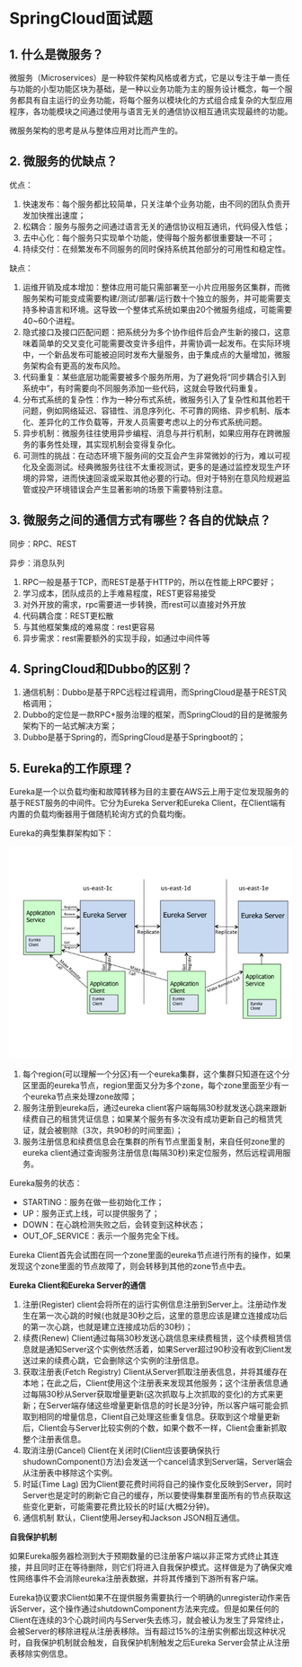 # SpringCloud面试题

## 1. 什么是微服务？

微服务（Microservices）是一种软件架构风格或者方式，它是以专注于单一责任与功能的小型功能区块为基础，是一种以业务功能为主的服务设计概念，每一个服务都具有自主运行的业务功能，将每个服务以模块化的方式组合成复杂的大型应用程序，各功能模块之间通过使用与语言无关的通信协议相互通讯实现最终的功能。

微服务架构的思考是从与整体应用对比而产生的。

## 2. 微服务的优缺点？

优点：

1. 快速发布：每个服务都比较简单，只关注单个业务功能，由不同的团队负责开发加快推出速度；
2. 松耦合：服务与服务之间通过语言无关的通信协议相互通讯，代码侵入性低；
3. 去中心化：每个服务只实现单个功能，使得每个服务都很重要缺一不可；
4. 持续交付：在频繁发布不同服务的同时保持系统其他部分的可用性和稳定性。

缺点：

1. 运维开销及成本增加：整体应用可能只需部署至一小片应用服务区集群，而微服务架构可能变成需要构建/测试/部署/运行数十个独立的服务，并可能需要支持多种语言和环境。这导致一个整体式系统如果由20个微服务组成，可能需要40~60个进程。
2. 隐式接口及接口匹配问题：把系统分为多个协作组件后会产生新的接口，这意味着简单的交叉变化可能需要改变许多组件，并需协调一起发布。在实际环境中，一个新品发布可能被迫同时发布大量服务，由于集成点的大量增加，微服务架构会有更高的发布风险。
3. 代码重复：某些底层功能需要被多个服务所用，为了避免将“同步耦合引入到系统中”，有时需要向不同服务添加一些代码，这就会导致代码重复。
4. 分布式系统的复杂性：作为一种分布式系统，微服务引入了复杂性和其他若干问题，例如网络延迟、容错性、消息序列化、不可靠的网络、异步机制、版本化、差异化的工作负载等，开发人员需要考虑以上的分布式系统问题。
5. 异步机制：微服务往往使用异步编程、消息与并行机制，如果应用存在跨微服务的事务性处理，其实现机制会变得复杂化。
6. 可测性的挑战：在动态环境下服务间的交互会产生非常微妙的行为，难以可视化及全面测试。经典微服务往往不太重视测试，更多的是通过监控发现生产环境的异常，进而快速回滚或采取其他必要的行动。但对于特别在意风险规避监管或投产环境错误会产生显著影响的场景下需要特别注意。

## 3. 微服务之间的通信方式有哪些？各自的优缺点？

同步：RPC、REST

异步：消息队列

1. RPC一般是基于TCP，而REST是基于HTTP的，所以在性能上RPC要好；
2. 学习成本，团队成员的上手难易程度，REST更容易接受
3. 对外开放的需求，rpc需要进一步转换，而rest可以直接对外开放
4. 代码耦合度：REST更松散
5. 与其他框架集成的难易度：rest更容易
6. 异步需求：rest需要额外的实现手段，如通过中间件等

## 4. SpringCloud和Dubbo的区别？

1. 通信机制：Dubbo是基于RPC远程过程调用，而SpringCloud是基于REST风格调用；
2. Dubbo的定位是一款RPC+服务治理的框架，而SpringCloud的目的是微服务架构下的一站式解决方案；
3. Dubbo是基于Spring的，而SpringCloud是基于Springboot的；

## 5. Eureka的工作原理？

Eureka是一个以负载均衡和故障转移为目的主要在AWS云上用于定位发现服务的基于REST服务的中间件。它分为Eureka Server和Eureka Client，在Client端有内置的负载均衡器用于做随机轮询方式的负载均衡。

Eureka的典型集群架构如下：

![](images/eureka_architecture.png)

1. 每个region(可以理解一个分区)有一个eureka集群，这个集群只知道在这个分区里面的eureka节点，region里面又分为多个zone，每个zone里面至少有一个eureka节点来处理zone故障；
2. 服务注册到eureka后，通过eureka client客户端每隔30秒就发送心跳来跟新续费自己的租赁凭证信息；如果某个服务有多次没有成功更新自己的租赁凭证，就会被剔除（3次，共90秒的时间里面）；
3. 服务注册信息和续费信息会在集群的所有节点里面复制，来自任何zone里的eureka client通过查询服务注册信息(每隔30秒)来定位服务，然后远程调用服务。

Eureka服务的状态：

- STARTING：服务在做一些初始化工作；
- UP：服务正式上线，可以提供服务了；
- DOWN：在心跳检测失败之后，会转变到这种状态；
- OUT_OF_SERVICE：表示一个服务完全下线。

Eureka Client首先会试图在同一个zone里面的eureka节点进行所有的操作，如果发现这个zone里面的节点故障了，则会转移到其他的zone节点中去。

**Eureka Client和Eureka Server的通信**

1. 注册(Register)
   client会将所在的运行实例信息注册到Server上。注册动作发生在第一次心跳的时候(也就是30秒之后，这里的意思应该是建立连接成功后的第一次心跳，也就是建立连接成功后的30秒)；
2. 续费(Renew)
   Client通过每隔30秒发送心跳信息来续费租赁，这个续费租赁信息就是通知Server这个实例依然活着，如果Server超过90秒没有收到Client发送过来的续费心跳，它会删除这个实例的注册信息。
3. 获取注册表(Fetch Registry)
   Client从Server抓取注册表信息，并将其缓存在本地；在此之后，Client使用这个注册表来发现其他服务；这个注册表信息通过每隔30秒从Server获取增量更新(这次抓取与上次抓取的变化)的方式来更新；在Server端存储这些增量更新信息的时长是3分钟，所以客户端可能会抓取到相同的增量信息，Client自己处理这些重复信息。获取到这个增量更新后，Client会与Server比较实例的个数，如果个数不一样，Client会重新抓取整个注册表信息。
4. 取消注册(Cancel)
   Client在关闭时(Client应该要确保执行shudownComponent()方法)会发送一个cancel请求到Server端，Server端会从注册表中移除这个实例。
5. 时延(Time Lag)
   因为Client要花费时间将自己的操作变化反映到Server，同时Server也是定时的刷新它自己的缓存，所以要使得集群里面所有的节点获取这些变化更新，可能需要花费比较长的时延(大概2分钟)。
6. 通信机制
   默认，Client使用Jersey和Jackson JSON相互通信。

**自我保护机制**

如果Eureka服务器检测到大于预期数量的已注册客户端以非正常方式终止其连接，并且同时正在等待删除，则它们将进入自我保护模式。这样做是为了确保灾难性网络事件不会消除eureka注册表数据，并将其传播到下游所有客户端。

Eureka协议要求Client如果不在提供服务需要执行一个明确的unregister动作来告诉Server，这个操作通过shutdownComponent方法来完成。但是如果任何的Client在连续的3个心跳时间内与Server失去练习，就会被认为发生了异常终止，会被Server的移除进程从注册表移除。当有超过15%的注册实例都出现这种状况时，自我保护机制就会触发，自我保护机制触发之后Eureka Server会禁止从注册表移除实例信息。



